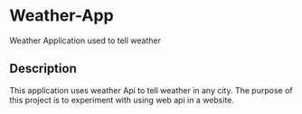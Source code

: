 # Weather-App
Weather Application used to tell weather

## Description
This application uses weather Api to tell weather in any city. The purpose of this project is to experiment with using web api in a website. 
 